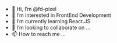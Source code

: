 - 👋 Hi, I’m @fd-pixel
- 👀 I’m interested in FrontEnd Development
- 🌱 I’m currently learning React.JS
- 💞️ I’m looking to collaborate on ...
- 📫 How to reach me ...

<!---
fd-pixel/fd-pixel is a ✨ special ✨ repository because its `README.md` (this file) appears on your GitHub profile.
You can click the Preview link to take a look at your changes.
--->

